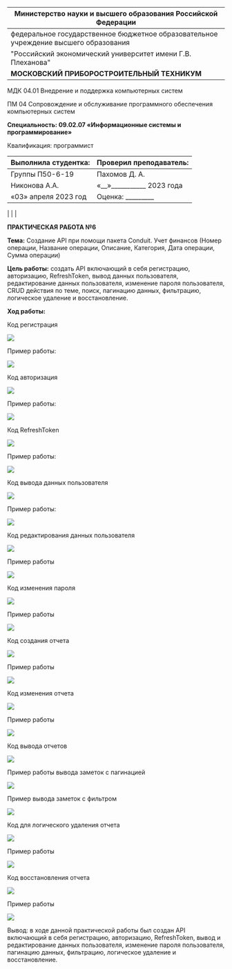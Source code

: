 | Министерство науки и высшего образования Российской Федерации |
| --- |
| федеральное государственное бюджетное образовательное учреждение высшего образования |
| "Российский экономический университет имени Г.В. Плеханова" |
| **МОСКОВСКИЙ ПРИБОРОСТРОИТЕЛЬНЫЙ ТЕХНИКУМ** |

МДК 04.01 Внедрение и поддержка компьютерных систем

ПМ 04 Сопровождение и обслуживание программного обеспечения компьютерных систем

**Специальность: 09.02.07 «Информационные системы и программирование»**

Квалификация: программист

| Выполнила студентка: | Проверил преподаватель: |
| --- | --- |
| Группы П50-6-19 | Пахомов Д. А. |
| Никонова А.А. | «\_\_»\_\_\_\_\_\_\_\_\_\_\_ 2023 года |
| «03» апреля 2023 год | Оценка: \_\_\_\_\_\_\_\_\_ |
|
 |
 |

**ПРАКТИЧЕСКАЯ**  **РАБОТА №6**

**Тема:** Создание API при помощи пакета Conduit. Учет финансов (Номер операции, Название операции, Описание, Категория, Дата операции, Сумма операции)

**Цель работы:** создать API включающий в себя регистрацию, авторизацию, RefreshToken, вывод данных пользователя, редактирование данных пользователя, изменение пароля пользователя, CRUD действия по теме, поиск, пагинацию данных, фильтрацию, логическое удаление и восстановление.

**Ход работы:**

Код регистрация

![](RackMultipart20230404-1-linqew_html_555157381ef52775.png)

Пример работы:

![](RackMultipart20230404-1-linqew_html_e5e85098484e6da6.png)

Код авторизация

![](RackMultipart20230404-1-linqew_html_9c7b2a835597f460.png)

Пример работы:

![](RackMultipart20230404-1-linqew_html_f3f564dd403d59f8.png)

Код RefreshToken

![](RackMultipart20230404-1-linqew_html_c602770bf3e3a573.png)

Пример работы:

![](RackMultipart20230404-1-linqew_html_f3c456778164f4f8.png)

Код вывода данных пользователя

![](RackMultipart20230404-1-linqew_html_50e1bac21113c3f8.png)

Пример работы:

![](RackMultipart20230404-1-linqew_html_6f094ad934664e43.png)

Код редактирования данных пользователя

![](RackMultipart20230404-1-linqew_html_afcb728ebc8310fd.png)

Пример работы

![](RackMultipart20230404-1-linqew_html_ef3c9810321a3ec9.png)

Код изменения пароля

![](RackMultipart20230404-1-linqew_html_fd5537925824e3b5.png)

Пример работы

![](RackMultipart20230404-1-linqew_html_cc2947a81afb6ea2.png)

Код создания отчета

![](RackMultipart20230404-1-linqew_html_f180ad823b40cdd5.png)

Пример работы

![](RackMultipart20230404-1-linqew_html_83c2063b0f57e821.png)

Код изменения отчета

![](RackMultipart20230404-1-linqew_html_b01dd8ce0bb78df6.png)

Пример работы

![](RackMultipart20230404-1-linqew_html_6e76b3c3bc23606d.png)

Код вывода отчетов

![](RackMultipart20230404-1-linqew_html_a6614420fab0fef0.png)

Пример работы вывода заметок c пагинацией

![](RackMultipart20230404-1-linqew_html_38f6244638e2b6e5.png)

Пример вывода заметок с фильтром

![](RackMultipart20230404-1-linqew_html_578d0b6f172dc0e1.png)

Код для логического удаления отчета

![](RackMultipart20230404-1-linqew_html_ce7599246a35c3dd.png)

Пример работы

![](RackMultipart20230404-1-linqew_html_d61b235046cb38bb.png)

Код восстановления отчета

![](RackMultipart20230404-1-linqew_html_5c4586086a2f0228.png)

Пример работы

![](RackMultipart20230404-1-linqew_html_304db0821876493c.png)

Вывод: в ходе данной практической работы был создан API включающий в себя регистрацию, авторизацию, RefreshToken, вывод и редактирование данных пользователя, изменение пароля пользователя, пагинацию данных, фильтрацию, логическое удаление и восстановление.

